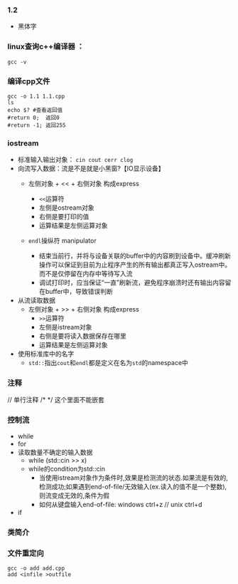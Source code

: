 ### 1.2
- 黑体字

### linux查询c++编译器 ： 
```gcc -v```

### 编译cpp文件
```shell
gcc -o 1.1 1.1.cpp
ls
echo $? #查看返回值 
#return 0;  返回0
#return -1; 返回255
```

### iostream
- 标准输入输出对象： `cin cout cerr clog`
- 向流写入数据：流是不是就是小黑窗?【IO显示设备】
  - 左侧对象 + << + 右侧对象 构成express
    - `<<`运算符
    - 左侧是ostream对象
    - 右侧是要打印的值
    - 运算结果是左侧运算对象
 
  - `endl`操纵符 manipulator
      - 结束当前行，并将与设备关联的buffer中的内容刷到设备中。缓冲刷新操作可以保证到目前为止程序产生的所有输出都真正写入ostream中。而不是仅停留在内存中等待写入流
      - 调试打印时，应当保证“一直”刷新流，避免程序崩溃时还有输出内容留在buffer中，导致错误判断
- 从流读取数据
  - 左侧对象 + >> + 右侧对象 构成express
    - `>>`运算符
    - 左侧是istream对象
    - 右侧是要将读入数据保存在哪里
    - 运算结果是左侧运算对象
- 使用标准库中的名字
  - `std::`指出`cout`和`endl`都是定义在名为`std`的namespace中

### 注释
// 单行注释
/* */ 这个里面不能嵌套

### 控制流
- while
- for
- 读取数量不确定的输入数据
  - while (std::cin >> x)
  - while的condition为std::cin
    - 当使用istream对象作为条件时,效果是检测流的状态.如果流是有效的,检测成功;如果遇到end-of-file/无效输入(ex.读入的值不是一个整数),则流变成无效的,条件为假
    - 如何从键盘输入end-of-file: windows ctrl+z // unix ctrl+d
- if
  
### 类简介

### 文件重定向
```shell
gcc -o add add.cpp
add <infile >outfile
```